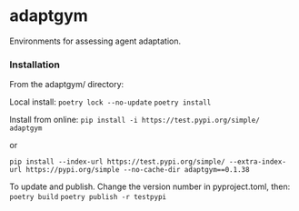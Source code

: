 # adaptgym

Environments for assessing agent adaptation.

### Installation
From the adaptgym/ directory:

Local install:
`poetry lock --no-update`
`poetry install`

Install from online:
`pip install -i https://test.pypi.org/simple/ adaptgym`

or

`pip install --index-url https://test.pypi.org/simple/ --extra-index-url https://pypi.org/simple --no-cache-dir adaptgym==0.1.38`


To update and publish. Change the version number in pyproject.toml, then:
`poetry build`
`poetry publish -r testpypi`
